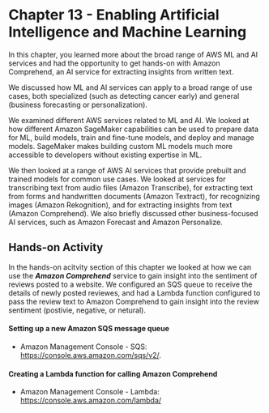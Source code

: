 # Chapter 13 - Enabling Artificial Intelligence and Machine Learning

In this chapter, you learned more about the broad range of AWS ML and AI services
and had the opportunity to get hands-on with Amazon Comprehend, an AI service for
extracting insights from written text.  

We discussed how ML and AI services can apply to a broad range of use cases, both
specialized (such as detecting cancer early) and general (business forecasting or
personalization).  

We examined different AWS services related to ML and AI. We looked at how different
Amazon SageMaker capabilities can be used to prepare data for ML, build models, train
and fine-tune models, and deploy and manage models. SageMaker makes building custom
ML models much more accessible to developers without existing expertise in ML.  

We then looked at a range of AWS AI services that provide prebuilt and trained models for
common use cases. We looked at services for transcribing text from audio files (Amazon
Transcribe), for extracting text from forms and handwritten documents (Amazon
Textract), for recognizing images (Amazon Rekognition), and for extracting insights from
text (Amazon Comprehend). We also briefly discussed other business-focused AI services,
such as Amazon Forecast and Amazon Personalize.

## Hands-on Activity
In the hands-on acitvity section of this chapter we looked at how we can use the ***Amazon Comprehend*** service to gain insight into the sentiment of reviews posted to a website. We configured an SQS queue to receive the details of newly posted reviewes, and had a Lambda function configured to pass the review text to Amazon Comprehend to gain insight into the review sentiment (postivie, negative, or netural). 

#### Setting up a new Amazon SQS message queue

- Amazon Management Console - SQS: https://console.aws.amazon.com/sqs/v2/.

#### Creating a Lambda function for calling Amazon Comprehend

- Amazon Management Console - Lambda: https://console.aws.amazon.com/lambda/






